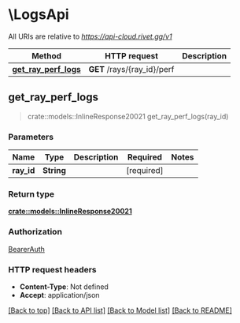 # \LogsApi

All URIs are relative to *https://api-cloud.rivet.gg/v1*

Method | HTTP request | Description
------------- | ------------- | -------------
[**get_ray_perf_logs**](LogsApi.md#get_ray_perf_logs) | **GET** /rays/{ray_id}/perf | 



## get_ray_perf_logs

> crate::models::InlineResponse20021 get_ray_perf_logs(ray_id)


### Parameters


Name | Type | Description  | Required | Notes
------------- | ------------- | ------------- | ------------- | -------------
**ray_id** | **String** |  | [required] |

### Return type

[**crate::models::InlineResponse20021**](inline_response_200_21.md)

### Authorization

[BearerAuth](../README.md#BearerAuth)

### HTTP request headers

- **Content-Type**: Not defined
- **Accept**: application/json

[[Back to top]](#) [[Back to API list]](../README.md#documentation-for-api-endpoints) [[Back to Model list]](../README.md#documentation-for-models) [[Back to README]](../README.md)

